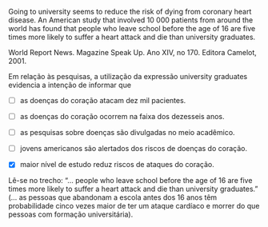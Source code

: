 

Going to university seems to reduce the risk of dying from coronary heart disease. An American study that involved 10 000 patients from around the world has found that people who leave school before the age of 16 are five times more likely to suffer a heart attack and die than university graduates.

World Report News. Magazine Speak Up. Ano XIV, no 170. Editora Camelot, 2001.

Em relação às pesquisas, a utilização da expressão university graduates evidencia a intenção de informar que



- [ ] as doenças do coração atacam dez mil pacientes.
- [ ] as doenças do coração ocorrem na faixa dos dezesseis anos.
- [ ] as pesquisas sobre doenças são divulgadas no meio acadêmico.
- [ ] jovens americanos são alertados dos riscos de doenças do coração.
- [x] maior nível de estudo reduz riscos de ataques do coração.


Lê-se no trecho: “... people who leave school before the age of 16 are five times more likely to suffer a heart attack and die than university graduates.” (… as pessoas que abandonam a escola antes dos 16 anos têm probabilidade cinco vezes maior de ter um ataque cardíaco e morrer do que pessoas com formação universitária).

        